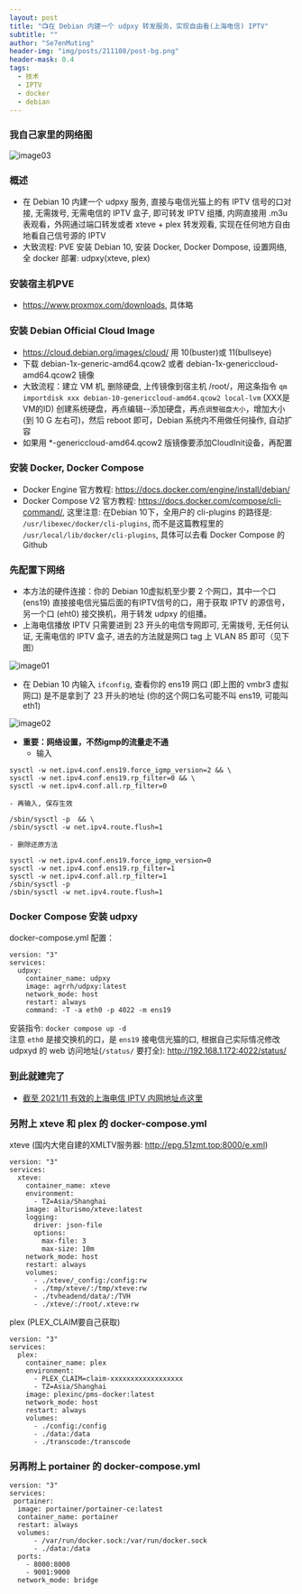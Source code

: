 ```yaml
---
layout: post
title: "📺在 Debian 内建一个 udpxy 转发服务，实现自由看(上海电信) IPTV"
subtitle: ""
author: "Se7enMuting"
header-img: "img/posts/211108/post-bg.png"
header-mask: 0.4
tags:
  - 技术
  - IPTV
  - docker
  - debian
---
```

### 我自己家里的网络图

 ![image03](/img/posts/211108/03.png)

### 概述
- 在 Debian 10 内建一个 udpxy 服务, 直接与电信光猫上的有 IPTV 信号的口对接, 无需拨号, 无需电信的 IPTV 盒子, 即可转发 IPTV 组播, 内网直接用 .m3u 表观看，外网通过端口转发或者 xteve + plex 转发观看, 实现在任何地方自由地看自己信号源的 IPTV
- 大致流程: PVE 安装 Debian 10, 安装 Docker, Docker Dompose, 设置网络, 全 docker 部署: udpxy(xteve, plex)

### 安装宿主机PVE
- https://www.proxmox.com/downloads, 具体略

### 安装 Debian Official Cloud Image
- https://cloud.debian.org/images/cloud/ 用 10(buster)或 11(bullseye)
- 下载 debian-1x-generic-amd64.qcow2 或者 debian-1x-genericcloud-amd64.qcow2 镜像
- 大致流程：建立 VM 机, 删除硬盘, 上传镜像到宿主机 /root/，用这条指令 `qm importdisk xxx debian-10-genericcloud-amd64.qcow2 local-lvm`  (XXX是VM的ID) 创建系统硬盘，再点编辑--添加硬盘，再点`调整磁盘大小`，增加大小(到 10 G 左右可)，然后 reboot 即可，Debian 系统内不用做任何操作, 自动扩容
- 如果用 *-genericcloud-amd64.qcow2 版镜像要添加CloudInit设备，再配置

### 安装 Docker, Docker Compose
- Docker Engine 官方教程: https://docs.docker.com/engine/install/debian/
- Docker Compose V2 官方教程: https://docs.docker.com/compose/cli-command/, 这里注意:  在Debian 10下，全用户的 cli-plugins 的路径是: `/usr/libexec/docker/cli-plugins`, 而不是这篇教程里的 `/usr/local/lib/docker/cli-plugins`, 具体可以去看 Docker Compose 的 Github

### 先配置下网络
 - 本方法的硬件连接：你的 Debian 10虚拟机至少要 2 个网口，其中一个口 (ens19) 直接接电信光猫后面的有IPTV信号的口，用于获取 IPTV 的源信号，另一个口 (eht0) 接交换机，用于转发 udpxy 的组播。
 - 上海电信播放 IPTV 只需要进到 23 开头的电信专网即可, 无需拨号, 无任何认证, 无需电信的 IPTV 盒子, 进去的方法就是网口 tag 上 VLAN 85 即可（见下图）

 ![image01](/img/posts/211108/01.jpg)

 - 在 Debian 10 内输入 `ifconfig`, 查看你的 ens19 网口 (即上图的 vmbr3 虚拟网口) 是不是拿到了 23 开头的地址 (你的这个网口名可能不叫 ens19, 可能叫 eth1)

 ![image02](/img/posts/211108/02.jpg)

 - **重要：网络设置，不然igmp的流量走不通**
    - 输入
```
sysctl -w net.ipv4.conf.ens19.force_igmp_version=2 && \
sysctl -w net.ipv4.conf.ens19.rp_filter=0 && \
sysctl -w net.ipv4.conf.all.rp_filter=0
```

    - 再输入, 保存生效
```
/sbin/sysctl -p  && \
/sbin/sysctl -w net.ipv4.route.flush=1
```

    - 删除还原方法
```
sysctl -w net.ipv4.conf.ens19.force_igmp_version=0
sysctl -w net.ipv4.conf.ens19.rp_filter=1
sysctl -w net.ipv4.conf.all.rp_filter=1
/sbin/sysctl -p
/sbin/sysctl -w net.ipv4.route.flush=1
```

### Docker Compose 安装 udpxy
docker-compose.yml 配置：
```
version: "3"
services:
  udpxy:
    container_name: udpxy
    image: agrrh/udpxy:latest
    network_mode: host
    restart: always
    command: -T -a eth0 -p 4022 -m ens19
```
安装指令: `docker compose up -d`  
注意 `eth0` 是接交换机的口，是 `ens19` 接电信光猫的口, 根据自己实际情况修改
udpxyd 的 web 访问地址(`/status/` 要打全): http://192.168.1.172:4022/status/

### 到此就建完了
- [截至 2021/11 有效的上海电信 IPTV 内网地址点这里](https://github.com/Se7enMuting/download/tree/master/SH-IPTV)

### 另附上 xteve 和 plex 的 docker-compose.yml
xteve (国内大佬自建的XMLTV服务器: http://epg.51zmt.top:8000/e.xml)
```
version: "3"
services:
  xteve:
    container_name: xteve
    environment:
      - TZ=Asia/Shanghai
    image: alturismo/xteve:latest
    logging:
      driver: json-file
      options:
        max-file: 3
        max-size: 10m
    network_mode: host
    restart: always
    volumes:
      - ./xteve/_config:/config:rw
      - ./tmp/xteve/:/tmp/xteve:rw
      - ./tvheadend/data/:/TVH
      - ./xteve/:/root/.xteve:rw
```
plex (PLEX_CLAIM要自己获取)
```
version: "3"
services:
  plex:
    container_name: plex
    environment:
      - PLEX_CLAIM=claim-xxxxxxxxxxxxxxxxxx
      - TZ=Asia/Shanghai
    image: plexinc/pms-docker:latest
    network_mode: host
    restart: always
    volumes:
      - ./config:/config
      - ./data:/data
      - ./transcode:/transcode
```
### 另再附上 portainer 的 docker-compose.yml
```
version: "3"
services:
 portainer:
  image: portainer/portainer-ce:latest
  container_name: portainer
  restart: always
  volumes:
      - /var/run/docker.sock:/var/run/docker.sock
      - ./data:/data
  ports:
    - 8000:8000
    - 9001:9000
  network_mode: bridge
```
